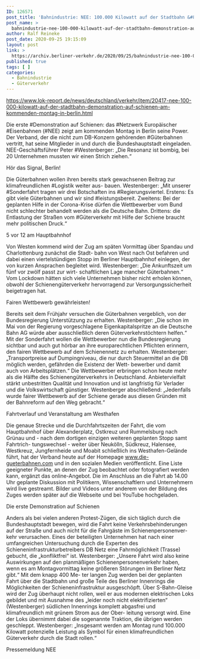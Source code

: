 ```yaml
---
ID: 126571
post_title: 'Bahnindustrie: NEE: 100.000 Kilowatt auf der Stadtbahn &#8211; Demonstration auf Schienen am kommenden Montag in Berlin, aus NEE'
post_name: >
  bahnindustrie-nee-100-000-kilowatt-auf-der-stadtbahn-demonstration-auf-schienen-am-kommenden-montag-in-berlin-aus-nee
author: Ralf Reineke
post_date: 2020-09-25 19:15:09
layout: post
link: >
  https://archiv.berliner-verkehr.de/2020/09/25/bahnindustrie-nee-100-000-kilowatt-auf-der-stadtbahn-demonstration-auf-schienen-am-kommenden-montag-in-berlin-aus-nee/
published: true
tags: [ ]
categories:
  - Bahnindustrie
  - Güterverkehr
---
```

https://www.lok-report.de/news/deutschland/verkehr/item/20417-nee-100-000-kilowatt-auf-der-stadtbahn-demonstration-auf-schienen-am-kommenden-montag-in-berlin.html

Die erste #Demonstration auf Schienen: das #Netzwerk Europäischer #Eisenbahnen (#NEE) zeigt am kommenden Montag in Berlin seine Power. Der Verband, der die nicht zum DB-Konzern gehörenden #Güterbahnen vertritt, hat seine Mitglieder in und durch die Bundeshauptstadt eingeladen. NEE-Geschäftsführer Peter #Westenberger: „Die Resonanz ist bombig, bei 20 Unternehmen mussten wir einen Strich ziehen.“

Hör das Signal, Berlin!

Die Güterbahnen wollen ihren bereits stark gewachsenen Beitrag zur klimafreundlichen #Logistik weiter aus- bauen. Westenberger: „Mit unserer #Sonderfahrt tragen wir drei Botschaften ins #Regierungsviertel. Erstens: Es gibt viele Güterbahnen und wir sind #leistungsbereit. Zweitens: Bei der geplanten Hilfe in der Corona-Krise dürfen die Wettbewerber vom Bund nicht schlechter behandelt werden als die Deutsche Bahn. Drittens: die Entlastung der Straßen vom #Güterverkehr mit Hilfe der Schiene braucht mehr politischen Druck.“

5 vor 12 am Hauptbahnhof

Von Westen kommend wird der Zug am späten Vormittag über Spandau und Charlottenburg zunächst die Stadt- bahn von West nach Ost befahren und dabei einen viertelstündigen Stopp im Berliner Hauptbahnhof einlegen, der von kurzen Ansprachen begleitet wird. Westenberger: „Die Ankunftszeit um fünf vor zwölf passt zur wirt- schaftlichen Lage mancher Güterbahnen.“ Vom Lockdown hätten sich viele Unternehmen bisher nicht erholen können, obwohl der Schienengüterverkehr hervorragend zur Versorgungssicherheit beigetragen hat.

Fairen Wettbewerb gewährleisten!

Bereits seit dem Frühjahr versuchen die Güterbahnen vergeblich, von der Bundesregierung Unterstützung
zu erhalten. Westenberger: „Die schon im Mai von der Regierung vorgeschlagene Eigenkapitalspritze an die Deutsche Bahn AG würde aber ausschließlich deren Güterverkehrstöchtern helfen.“ Mit der Sonderfahrt wollen die Wettbewerber nun die Bundesregierung sichtbar und auch gut hörbar an ihre europarechtlichen Pflichten erinnern, den fairen Wettbewerb auf dem Schienennetz zu erhalten. Westenberger: „Transportpreise auf Dumpingniveau, die nur durch Steuermittel an die DB möglich werden, gefährden die Existenz der Wett- bewerber und damit auch von Arbeitsplätzen.“ Die Wettbewerber erbringen schon heute mehr als die Hälfte des Schienengüterverkehrs in Deutschland. Anbietervielfalt stärkt unbestritten Qualität und Innovation und ist langfristig für Verlader und die Volkswirtschaft günstiger. Westenberger abschließend: „Jedenfalls wurde fairer Wettbewerb auf der Schiene gerade aus diesen Gründen mit der Bahnreform auf den Weg gebracht.“

Fahrtverlauf und Veranstaltung am Westhafen

Die genaue Strecke und die Durchfahrtszeiten der Fahrt, die vom Hauptbahnhof über Alexanderplatz, Ostkreuz und Rummelsburg nach Grünau und - nach dem dortigen einzigen weiteren geplanten Stopp samt Fahrtrich- tungswechsel - weiter über Neukölln, Südkreuz, Halensee, Westkreuz, Jungfernheide und Moabit schließlich ins Westhafen-Gelände führt, hat der Verband heute auf der Homepage www.die-gueterbahnen.com und in den sozialen Medien veröffentlicht. Eine Liste geeigneter Punkte, an denen der Zug beobachtet oder fotografiert werden kann, ergänzt das online-Angebot. Die im Anschluss an die Fahrt ab 14.00 Uhr geplante Diskussion mit Politikern, Wissenschaftlern und Unternehmern wird live gestreamt. Bilder und Videos unter anderem von der Bildung des Zuges werden später auf die Webseite und bei YouTube hochgeladen.

Die erste Demonstration auf Schienen

Anders als bei vielen anderen Protest-Zügen, die sich täglich durch die Bundeshauptstadt bewegen, wird die Fahrt keine Verkehrsbehinderungen auf der Straße und auch nicht für die Fahrgäste im Schienenpersonenver- kehr verursachen. Eines der beteiligten Unternehmen hat nach einer umfangreichen Untersuchung durch die Experten des Schieneninfrastrukturbetreibers DB Netz eine Fahrmöglichkeit (Trasse) gebucht, die „konfliktfrei“ ist. Westenberger: „Unsere Fahrt wird also keine Auswirkungen auf den planmäßigen Schienenpersonenverkehr haben, wenn es am Montagvormittag keine größeren Störungen im Berliner Netz gibt.“ Mit dem knapp 400 Me- ter langen Zug werden bei der geplanten Fahrt über die Stadtbahn und große Teile des Berliner Innenrings die Möglichkeiten der Schieneninfrastruktur ausgeschöpft. Über S-Bahn-Gleise wird der Zug überhaupt nicht rollen, weil er aus modernen elektrischen Loks gebildet und mit Ausnahme des „leider noch nicht elektrifizierten“ (Westenberger) südlichen Innenrings komplett abgasfrei und klimafreundlich mit grünem Strom aus der Ober- leitung versorgt wird. Eine der Loks übernimmt dabei die sogenannte Traktion, die übrigen werden geschleppt. Westenberger: „Insgesamt werden am Montag rund 100.000 Kilowatt potenzielle Leistung als Symbol für einen klimafreundlichen Güterverkehr durch die Stadt rollen.“

Pressemeldung NEE